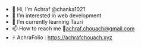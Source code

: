 - 👋 Hi, I’m Achraf @chanka1021
- 👀 I’m interested in web development 
- 🦀 I’m currently learning Tauri
- 📫 How to reach me 📧achraf.chouach@gmail.com
- ⚡ AchraFolio : https://achrafchouach.xyz

<!---
chanka1021/chanka1021 is a ✨ special ✨ repository because its `README.md` (this file) appears on your GitHub profile.
You can click the Preview link to take a look at your changes.
--->
